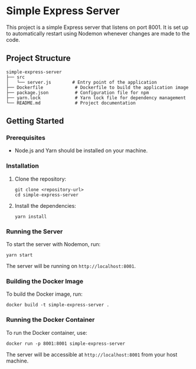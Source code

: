# Simple Express Server

This project is a simple Express server that listens on port 8001. It is set up to automatically restart using Nodemon whenever changes are made to the code.

## Project Structure

```
simple-express-server
├── src
│   └── server.js        # Entry point of the application
├── Dockerfile            # Dockerfile to build the application image
├── package.json          # Configuration file for npm
├── yarn.lock             # Yarn lock file for dependency management
└── README.md             # Project documentation
```

## Getting Started

### Prerequisites

- Node.js and Yarn should be installed on your machine.

### Installation

1. Clone the repository:
   ```
   git clone <repository-url>
   cd simple-express-server
   ```

2. Install the dependencies:
   ```
   yarn install
   ```

### Running the Server

To start the server with Nodemon, run:
```
yarn start
```

The server will be running on `http://localhost:8001`.

### Building the Docker Image

To build the Docker image, run:
```
docker build -t simple-express-server .
```

### Running the Docker Container

To run the Docker container, use:
```
docker run -p 8001:8001 simple-express-server
```

The server will be accessible at `http://localhost:8001` from your host machine.